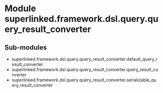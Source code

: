 Module superlinked.framework.dsl.query.query_result_converter
=============================================================

Sub-modules
-----------
* superlinked.framework.dsl.query.query_result_converter.default_query_result_converter
* superlinked.framework.dsl.query.query_result_converter.query_result_converter
* superlinked.framework.dsl.query.query_result_converter.serializable_query_result_converter